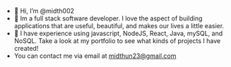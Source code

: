 - 👋 Hi, I’m @midth002
- 👀 Im a full stack software developer. I love the aspect of building applications that are useful, beautiful, and makes our lives a little easier.
- 🌱 I have experience using javascript, NodeJS, React, Java, mySQL, and NoSQL. Take a look at my portfolio to see what kinds of projects I have created!
- You can contact me via email at midthun23@gmail.com

<!---
midth002/midth002 is a ✨ special ✨ repository because its `README.md` (this file) appears on your GitHub profile.
You can click the Preview link to take a look at your changes.
--->
